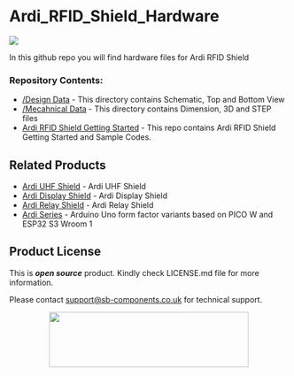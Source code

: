 # Ardi_RFID_Shield_Hardware

<img src="https://shop.sb-components.co.uk/products/ardi-rfid-shield-for-arduino-uno?_pos=1&_sid=c9cb93da7&_ss=r">


In this github repo you will find hardware files for Ardi RFID Shield 

### Repository Contents:
  - [/Design Data](https://github.com/sbcshop/Ardi_RFID_Shield_Hardware/tree/main/Design%20Data) - This directory contains Schematic, Top and Bottom View
  - [/Mecahnical Data](https://github.com/sbcshop/Ardi_RFID_Shield_Hardware/tree/main/Mechanical%20Data) - This directory contains Dimension, 3D and STEP files
  - [Ardi RFID Shield Getting Started](https://github.com/sbcshop/Ardi_RFID_Shield_Software) - This repo contains Ardi RFID Shield Getting Started and Sample Codes.

## Related Products
   * [Ardi UHF Shield](https://tinyurl.com/5ezdm7r2) - Ardi UHF Shield
   * [Ardi Display Shield](https://shop.sb-components.co.uk/products/ardi-display-shield-for-arduino-uno?_pos=1&_sid=c915b53b5&_ss=r) - Ardi Display Shield 
   * [Ardi Relay Shield](https://shop.sb-components.co.uk/products/ardi-relay-shield-for-arduino-uno?_pos=1&_sid=79d82d29c&_ss=r) - Ardi Relay Shield
   * [Ardi Series](https://shop.sb-components.co.uk/products/ardi-series-arduino-uno-alternative?variant=40572595699795) - Arduino Uno form factor variants based on PICO W and ESP32 S3 Wroom 1

 
## Product License

This is ***open source*** product. Kindly check LICENSE.md file for more information.

Please contact support@sb-components.co.uk for technical support.
<p align="center">
  <img width="360" height="100" src="https://cdn.shopify.com/s/files/1/1217/2104/files/Logo_sb_component_3.png?v=1666086771&width=300">
</p>

